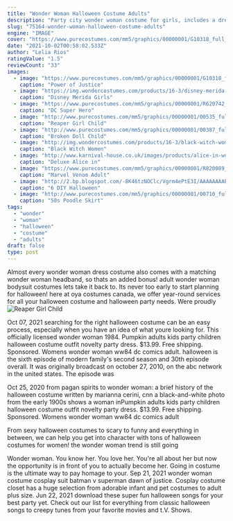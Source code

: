 ```yaml
---
title: "Wonder Woman Halloween Costume Adults"
description: "Party city wonder woman costume for girls, includes a dress, a headband, arm and leg warmers, a cape, and more $47.99 $ 47 . 99 get it fri, oct 15 -"
slug: "75164-wonder-woman-halloween-costume-adults"
engine: "IMAGE"
cover: "https://www.purecostumes.com/mm5/graphics/00000001/G10318_full_1.jpg"
date: "2021-10-02T00:58:02.533Z"
author: "Lelia Rios"
ratingValue: "1.5"
reviewCount: "33"
images:
  - image: "https://www.purecostumes.com/mm5/graphics/00000001/G10318_full_1.jpg"
    caption: "Power of Justice"
  - image: "https://img.wondercostumes.com/products/16-3/disney-merida-girls-toddler-costume.jpg"
    caption: "Disney Merida Girls"
  - image: "https://www.purecostumes.com/mm5/graphics/00000001/R620742_full_1.jpg"
    caption: "DC Super Hero"
  - image: "http://www.purecostumes.com/mm5/graphics/00000001/00535_full_1.jpg"
    caption: "Reaper Girl Child"
  - image: "http://www.purecostumes.com/mm5/graphics/00000001/00387_full_1.jpg"
    caption: "Broken Doll Child"
  - image: "http://img.wondercostumes.com/products/16-3/black-witch-women-costume.jpg"
    caption: "Black Witch Women"
  - image: "http://www.karnival-house.co.uk/images/products/alice-in-wonderland-mad-hatter-fancy-dress-costume9611.jpg"
    caption: "Deluxe Alice in"
  - image: "https://www.purecostumes.com/mm5/graphics/00000001/R820089_full_1.jpg"
    caption: "Marvel Venom Adult"
  - image: "http://2.bp.blogspot.com/-8K46tzNOClc/Vgrm4ePtE3I/AAAAAAAAEF8/1pCmsj-7994/s1600/IMG_0176.JPG"
    caption: "6 DIY Halloween"
  - image: "http://www.purecostumes.com/mm5/graphics/00000001/00710_full_1.jpg"
    caption: "50s Poodle Skirt"
tags:
  - "wonder"
  - "woman"
  - "halloween"
  - "costume"
  - "adults"
draft: false
type: post
---
```


Almost every wonder woman dress costume also comes with a matching wonder woman headband, so thats an added bonus! adult wonder woman bodysuit costumes lets take it back to. Its never too early to start planning for halloween! here at oya costumes canada, we offer year-round services for all your halloween costume and halloween party needs. Were proudly
![Reaper Girl Child](http://www.purecostumes.com/mm5/graphics/00000001/00535_full_1.jpg "Reaper Girl Child")

Oct 07, 2021 searching for the right halloween costume can be an easy process, especially when you have an idea of what youre looking for.  This officially licensed wonder woman 1984. Pumpkin adults kids party children halloween costume outfit novelty party dress. $13.99. Free shipping. Sponsored.  Womens wonder woman ww84 dc comics adult. halloween is the sixth episode of modern family&#39;s second season and 30th episode overall. It was originally broadcast on october 27, 2010, on the abc network in the united states. The episode was
<!--inArticleAds-->

<!--galleryOne-->

Oct 25, 2020 from pagan spirits to wonder woman: a brief history of the halloween costume written by marianna cerini, cnn a black-and-white photo from the early 1900s shows a woman inPumpkin adults kids party children halloween costume outfit novelty party dress. $13.99. Free shipping. Sponsored.  Womens wonder woman ww84 dc comics adult
<!--inArticleAds-->

<!--galleryTwo-->

From sexy halloween costumes to scary to funny and everything in between, we can help you get into character with tons of halloween costumes for women! the wonder woman trend is still going
<!--galleryThree-->

Wonder woman. You know her. You love her. You're all about her but now the opportunity is in front of you to actually become her. Going in costume is the ultimate way to pay homage to your. Sep 21, 2021 wonder woman costume cosplay suit batman v superman dawn of justice. Cosplay costume closet has a huge selection from adorable infant and pet costumes to adult plus size. Jun 22, 2021 download these super fun halloween songs for your best party yet. Check out our list for everything from classic halloween songs to creepy tunes from your favorite movies and t.V. Shows.